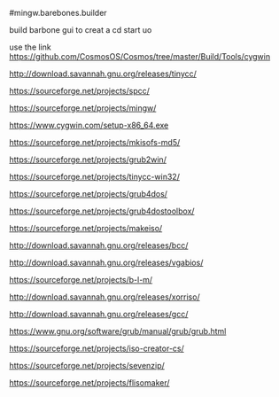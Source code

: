 #mingw.barebones.builder

build barbone gui to creat a cd start uo

use the link 
https://github.com/CosmosOS/Cosmos/tree/master/Build/Tools/cygwin


http://download.savannah.gnu.org/releases/tinycc/


https://sourceforge.net/projects/spcc/

https://sourceforge.net/projects/mingw/


https://www.cygwin.com/setup-x86_64.exe


https://sourceforge.net/projects/mkisofs-md5/

https://sourceforge.net/projects/grub2win/


https://sourceforge.net/projects/tinycc-win32/

https://sourceforge.net/projects/grub4dos/


https://sourceforge.net/projects/grub4dostoolbox/

https://sourceforge.net/projects/makeiso/

http://download.savannah.gnu.org/releases/bcc/


http://download.savannah.gnu.org/releases/vgabios/

https://sourceforge.net/projects/b-l-m/


http://download.savannah.gnu.org/releases/xorriso/

http://download.savannah.gnu.org/releases/gcc/

https://www.gnu.org/software/grub/manual/grub/grub.html

https://sourceforge.net/projects/iso-creator-cs/

https://sourceforge.net/projects/sevenzip/

https://sourceforge.net/projects/flisomaker/
